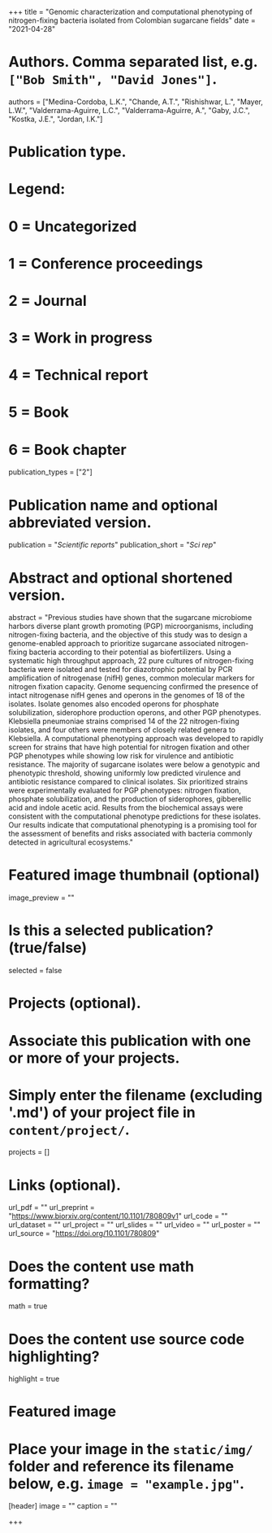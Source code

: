 +++
title = "Genomic characterization and computational phenotyping of nitrogen-fixing bacteria isolated from Colombian sugarcane fields"
date = "2021-04-28"

# Authors. Comma separated list, e.g. `["Bob Smith", "David Jones"]`.
authors = ["Medina-Cordoba, L.K.", "Chande, A.T.", "Rishishwar, L.", "Mayer, L.W.", "Valderrama-Aguirre, L.C.", "Valderrama-Aguirre, A.", "Gaby, J.C.", "Kostka, J.E.", "Jordan, I.K."]

# Publication type.
# Legend:
# 0 = Uncategorized
# 1 = Conference proceedings
# 2 = Journal
# 3 = Work in progress
# 4 = Technical report
# 5 = Book
# 6 = Book chapter
publication_types = ["2"]

# Publication name and optional abbreviated version.
publication = "*Scientific reports*"
publication_short = "*Sci rep*"

# Abstract and optional shortened version.
abstract = "Previous studies have shown that the sugarcane microbiome harbors diverse plant growth promoting (PGP) microorganisms, including nitrogen-fixing bacteria, and the objective of this study was to design a genome-enabled approach to prioritize sugarcane associated nitrogen-fixing bacteria according to their potential as biofertilizers. Using a systematic high throughput approach, 22 pure cultures of nitrogen-fixing bacteria were isolated and tested for diazotrophic potential by PCR amplification of nitrogenase (nifH) genes, common molecular markers for nitrogen fixation capacity. Genome sequencing confirmed the presence of intact nitrogenase nifH genes and operons in the genomes of 18 of the isolates. Isolate genomes also encoded operons for phosphate solubilization, siderophore production operons, and other PGP phenotypes. Klebsiella pneumoniae strains comprised 14 of the 22 nitrogen-fixing isolates, and four others were members of closely related genera to Klebsiella. A computational phenotyping approach was developed to rapidly screen for strains that have high potential for nitrogen fixation and other PGP phenotypes while showing low risk for virulence and antibiotic resistance. The majority of sugarcane isolates were below a genotypic and phenotypic threshold, showing uniformly low predicted virulence and antibiotic resistance compared to clinical isolates. Six prioritized strains were experimentally evaluated for PGP phenotypes: nitrogen fixation, phosphate solubilization, and the production of siderophores, gibberellic acid and indole acetic acid. Results from the biochemical assays were consistent with the computational phenotype predictions for these isolates. Our results indicate that computational phenotyping is a promising tool for the assessment of benefits and risks associated with bacteria commonly detected in agricultural ecosystems."

# Featured image thumbnail (optional)
image_preview = ""

# Is this a selected publication? (true/false)
selected = false

# Projects (optional).
#   Associate this publication with one or more of your projects.
#   Simply enter the filename (excluding '.md') of your project file in `content/project/`.
projects = []

# Links (optional).
url_pdf = ""
url_preprint = "https://www.biorxiv.org/content/10.1101/780809v1"
url_code = ""
url_dataset = ""
url_project = ""
url_slides = ""
url_video = ""
url_poster = ""
url_source = "https://doi.org/10.1101/780809"

# Does the content use math formatting?
math = true

# Does the content use source code highlighting?
highlight = true

# Featured image
# Place your image in the `static/img/` folder and reference its filename below, e.g. `image = "example.jpg"`.
[header]
image = ""
caption = ""

+++

